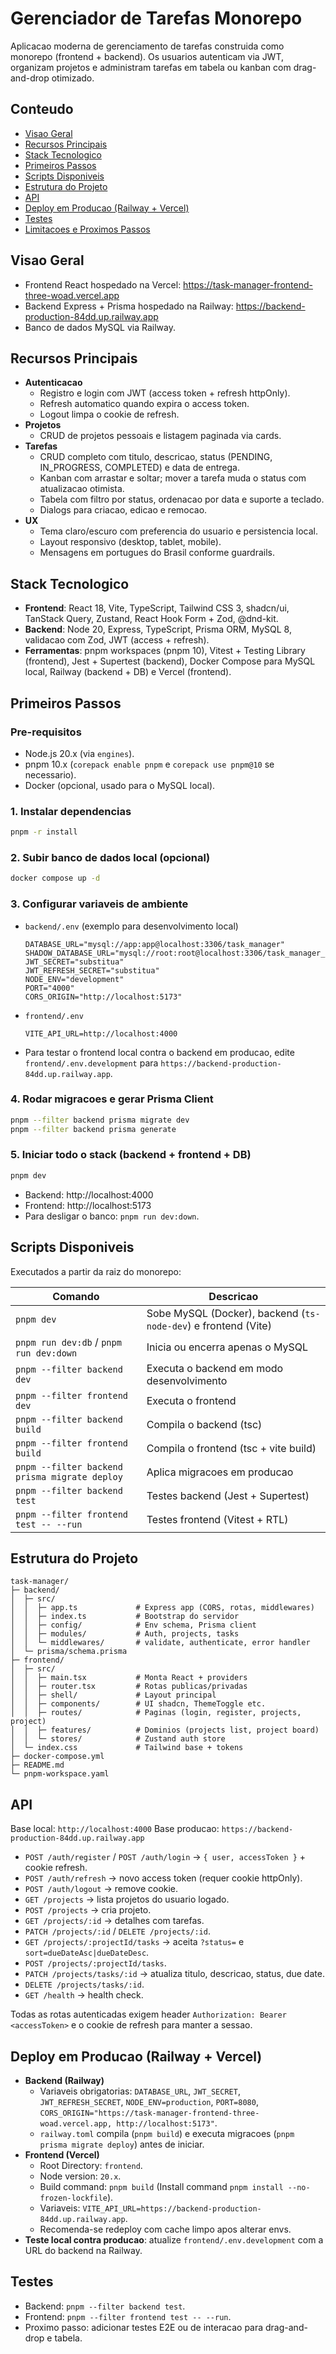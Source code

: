 Gerenciador de Tarefas Monorepo
===============================

Aplicacao moderna de gerenciamento de tarefas construida como monorepo (frontend + backend). Os usuarios autenticam via JWT, organizam projetos e administram tarefas em tabela ou kanban com drag-and-drop otimizado.

Conteudo
--------
- [Visao Geral](#visao-geral)
- [Recursos Principais](#recursos-principais)
- [Stack Tecnologico](#stack-tecnologico)
- [Primeiros Passos](#primeiros-passos)
- [Scripts Disponiveis](#scripts-disponiveis)
- [Estrutura do Projeto](#estrutura-do-projeto)
- [API](#api)
- [Deploy em Producao (Railway + Vercel)](#deploy-em-producao-railway--vercel)
- [Testes](#testes)
- [Limitacoes e Proximos Passos](#limitacoes-e-proximos-passos)

Visao Geral
-----------
- Frontend React hospedado na Vercel: https://task-manager-frontend-three-woad.vercel.app
- Backend Express + Prisma hospedado na Railway: https://backend-production-84dd.up.railway.app
- Banco de dados MySQL via Railway.

Recursos Principais
-------------------
- **Autenticacao**
  - Registro e login com JWT (access token + refresh httpOnly).
  - Refresh automatico quando expira o access token.
  - Logout limpa o cookie de refresh.
- **Projetos**
  - CRUD de projetos pessoais e listagem paginada via cards.
- **Tarefas**
  - CRUD completo com titulo, descricao, status (PENDING, IN_PROGRESS, COMPLETED) e data de entrega.
  - Kanban com arrastar e soltar; mover a tarefa muda o status com atualizacao otimista.
  - Tabela com filtro por status, ordenacao por data e suporte a teclado.
  - Dialogs para criacao, edicao e remocao.
- **UX**
  - Tema claro/escuro com preferencia do usuario e persistencia local.
  - Layout responsivo (desktop, tablet, mobile).
  - Mensagens em portugues do Brasil conforme guardrails.

Stack Tecnologico
-----------------
- **Frontend**: React 18, Vite, TypeScript, Tailwind CSS 3, shadcn/ui, TanStack Query, Zustand, React Hook Form + Zod, @dnd-kit.
- **Backend**: Node 20, Express, TypeScript, Prisma ORM, MySQL 8, validacao com Zod, JWT (access + refresh).
- **Ferramentas**: pnpm workspaces (pnpm 10), Vitest + Testing Library (frontend), Jest + Supertest (backend), Docker Compose para MySQL local, Railway (backend + DB) e Vercel (frontend).

Primeiros Passos
----------------
### Pre-requisitos
- Node.js 20.x (via `engines`).
- pnpm 10.x (`corepack enable pnpm` e `corepack use pnpm@10` se necessario).
- Docker (opcional, usado para o MySQL local).

### 1. Instalar dependencias
```bash
pnpm -r install
```

### 2. Subir banco de dados local (opcional)
```bash
docker compose up -d
```

### 3. Configurar variaveis de ambiente
- `backend/.env` (exemplo para desenvolvimento local)
  ```
  DATABASE_URL="mysql://app:app@localhost:3306/task_manager"
  SHADOW_DATABASE_URL="mysql://root:root@localhost:3306/task_manager_shadow"
  JWT_SECRET="substitua"
  JWT_REFRESH_SECRET="substitua"
  NODE_ENV="development"
  PORT="4000"
  CORS_ORIGIN="http://localhost:5173"
  ```
- `frontend/.env`
  ```
  VITE_API_URL=http://localhost:4000
  ```
- Para testar o frontend local contra o backend em producao, edite `frontend/.env.development` para `https://backend-production-84dd.up.railway.app`.

### 4. Rodar migracoes e gerar Prisma Client
```bash
pnpm --filter backend prisma migrate dev
pnpm --filter backend prisma generate
```

### 5. Iniciar todo o stack (backend + frontend + DB)
```bash
pnpm dev
```
- Backend: http://localhost:4000
- Frontend: http://localhost:5173
- Para desligar o banco: `pnpm run dev:down`.

Scripts Disponiveis
-------------------
Executados a partir da raiz do monorepo:

| Comando | Descricao |
| --- | --- |
| `pnpm dev` | Sobe MySQL (Docker), backend (`ts-node-dev`) e frontend (Vite) |
| `pnpm run dev:db` / `pnpm run dev:down` | Inicia ou encerra apenas o MySQL |
| `pnpm --filter backend dev` | Executa o backend em modo desenvolvimento |
| `pnpm --filter frontend dev` | Executa o frontend |
| `pnpm --filter backend build` | Compila o backend (tsc) |
| `pnpm --filter frontend build` | Compila o frontend (tsc + vite build) |
| `pnpm --filter backend prisma migrate deploy` | Aplica migracoes em producao |
| `pnpm --filter backend test` | Testes backend (Jest + Supertest) |
| `pnpm --filter frontend test -- --run` | Testes frontend (Vitest + RTL) |

Estrutura do Projeto
--------------------
```
task-manager/
├─ backend/
│  ├─ src/
│  │  ├─ app.ts             # Express app (CORS, rotas, middlewares)
│  │  ├─ index.ts           # Bootstrap do servidor
│  │  ├─ config/            # Env schema, Prisma client
│  │  ├─ modules/           # Auth, projects, tasks
│  │  └─ middlewares/       # validate, authenticate, error handler
│  └─ prisma/schema.prisma
├─ frontend/
│  ├─ src/
│  │  ├─ main.tsx           # Monta React + providers
│  │  ├─ router.tsx         # Rotas publicas/privadas
│  │  ├─ shell/             # Layout principal
│  │  ├─ components/        # UI shadcn, ThemeToggle etc.
│  │  ├─ routes/            # Paginas (login, register, projects, project)
│  │  ├─ features/          # Dominios (projects list, project board)
│  │  └─ stores/            # Zustand auth store
│  └─ index.css             # Tailwind base + tokens
├─ docker-compose.yml
├─ README.md
└─ pnpm-workspace.yaml
```

API
---
Base local: `http://localhost:4000`
Base producao: `https://backend-production-84dd.up.railway.app`

- `POST /auth/register` / `POST /auth/login` -> `{ user, accessToken }` + cookie refresh.
- `POST /auth/refresh` -> novo access token (requer cookie httpOnly).
- `POST /auth/logout` -> remove cookie.
- `GET /projects` -> lista projetos do usuario logado.
- `POST /projects` -> cria projeto.
- `GET /projects/:id` -> detalhes com tarefas.
- `PATCH /projects/:id` / `DELETE /projects/:id`.
- `GET /projects/:projectId/tasks` -> aceita `?status=` e `sort=dueDateAsc|dueDateDesc`.
- `POST /projects/:projectId/tasks`.
- `PATCH /projects/tasks/:id` -> atualiza titulo, descricao, status, due date.
- `DELETE /projects/tasks/:id`.
- `GET /health` -> health check.

Todas as rotas autenticadas exigem header `Authorization: Bearer <accessToken>` e o cookie de refresh para manter a sessao.

Deploy em Producao (Railway + Vercel)
-------------------------------------
- **Backend (Railway)**
  - Variaveis obrigatorias: `DATABASE_URL`, `JWT_SECRET`, `JWT_REFRESH_SECRET`, `NODE_ENV=production`, `PORT=8080`, `CORS_ORIGIN="https://task-manager-frontend-three-woad.vercel.app, http://localhost:5173"`.
  - `railway.toml` compila (`pnpm build`) e executa migracoes (`pnpm prisma migrate deploy`) antes de iniciar.
- **Frontend (Vercel)**
  - Root Directory: `frontend`.
  - Node version: `20.x`.
  - Build command: `pnpm build` (Install command `pnpm install --no-frozen-lockfile`).
  - Variaveis: `VITE_API_URL=https://backend-production-84dd.up.railway.app`.
  - Recomenda-se redeploy com cache limpo apos alterar envs.
- **Teste local contra producao**: atualize `frontend/.env.development` com a URL do backend na Railway.

Testes
------
- Backend: `pnpm --filter backend test`.
- Frontend: `pnpm --filter frontend test -- --run`.
- Proximo passo: adicionar testes E2E ou de interacao para drag-and-drop e tabela.
